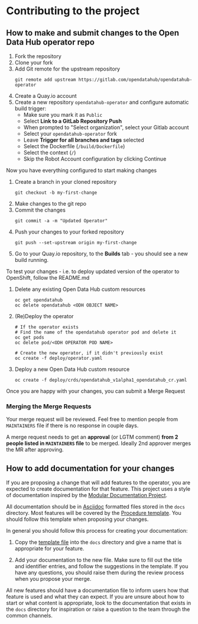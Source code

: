 # Contributing to the project

## How to make and submit changes to the Open Data Hub operator repo

1. Fork the repository
2. Clone your fork
3. Add Git remote for the upstream repository
    ```
    git remote add upstream https://gitlab.com/opendatahub/opendatahub-operator
    ```
4. Create a Quay.io account
5. Create a new repository `opendatahub-operator` and configure automatic build trigger:
    * Make sure you mark it as `Public`
    * Select **Link to a GitLab Repository Push**
    * When prompted to "Select organization", select your Gitlab account
    * Select your `opendatahub-operator` fork
    * Leave **Trigger for all branches and tags** selected
    * Select the Dockerfile (`/build/Dockerfile`)
    * Select the context (`/`)
    * Skip the Robot Account configuration by clicking Continue

Now you have everything configured to start making changes

1. Create a branch in your cloned repository
    ```
    git checkout -b my-first-change
    ```
2. Make changes to the git repo
3. Commit the changes
    ```
    git commit -a -m "Updated Operator"
    ```
4. Push your changes to your forked repository
    ```
    git push --set-upstream origin my-first-change
    ```
5. Go to your Quay.io repository, to the **Builds** tab - you should see a new build running.

To test your changes - i.e. to deploy updated version of the operator to OpenShift, follow the README.md

1. Delete any existing Open Data Hub custom resources
    ```
    oc get opendatahub
    oc delete opendatahub <ODH OBJECT NAME>
    ```
2. (Re)Deploy the operator
   ```
   # If the operator exists
   # Find the name of the opendatahub operator pod and delete it
   oc get pods
   oc delete pod/<ODH OPERATOR POD NAME>

   # Create the new operator, if it didn't previously exist
   oc create -f deploy/operator.yaml
   ```

3. Deploy a new Open Data Hub custom resource
    ```
    oc create -f deploy/crds/opendatahub_v1alpha1_opendatahub_cr.yaml
    ```

Once you are happy with your changes, you can submit a Merge Request

### Merging the Merge Requests

Your merge request will be reviewed. Feel free to mention people from `MAINTAINERS` file if there is no response in couple days.

A merge request needs to get an **approval** (or LGTM comment) **from 2 people listed in `MAINTAINERS` file** to be merged. Ideally 2nd approver merges the MR after approving.

## How to add documentation for your changes

If you are proposing a change that will add features to the operator, you
are expected to create documentation for that feature. This project uses a
style of documentation inspired by the
[Modular Documentation Project](https://redhat-documentation.github.io/modular-docs/).

All documentation should be in [Asciidoc](http://asciidoc.org/) formatted
files stored in the `docs` directory. Most features will be covered by the
[Procedure template](https://github.com/redhat-documentation/modular-docs/blob/master/modular-docs-manual/files/TEMPLATE_PROCEDURE_doing-one-procedure.adoc).
You should follow this template when proposing your changes.

In general you should follow this process for creating your documentation:

1. Copy the [template file](https://raw.githubusercontent.com/redhat-documentation/modular-docs/master/modular-docs-manual/files/TEMPLATE_PROCEDURE_doing-one-procedure.adoc)
   into the `docs` directory and give a name that is appropriate for your
   feature.

1. Add your documentation to the new file. Make sure to fill out the title
   and identifier entries, and follow the suggestions in the template. If
   you have any questions, you should raise them during the review process
   when you propose your merge.

All new features should have a documentation file to inform users how that
feature is used and what they can expect. If you are unsure about how to
start or what content is appropriate, look to the documentation that exists
in the `docs` directory for inspiration or raise a question to the team
through the common channels.
